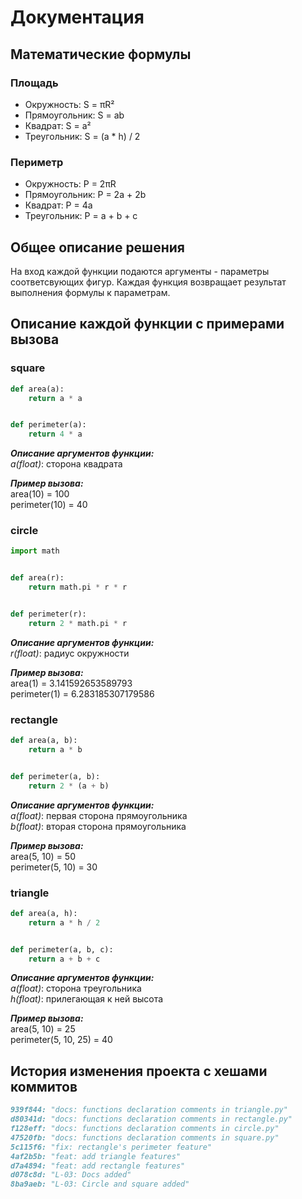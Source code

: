 # Документация
## Математические формулы
### Площадь
- Окружность: S = πR²
- Прямоугольник: S = ab
- Квадрат: S = a²
- Треугольник: S = (a * h) / 2

### Периметр
- Окружность: P = 2πR
- Прямоугольник: P = 2a + 2b
- Квадрат: P = 4a
- Треугольник: P = a + b + c

## Общее описание решения
На вход каждой функции подаются аргументы - параметры соответсвующих фигур. 
Каждая функция возвращает результат выполнения формулы к параметрам.

## Описание каждой функции с примерами вызова
### square
```python
def area(a):
    return a * a


def perimeter(a):
    return 4 * a
```

***Описание аргументов функции:***\
*a(float)*: сторона квадрата

***Пример вызова:***\
area(10) = 100\
perimeter(10) = 40

### circle
```python
import math


def area(r):
    return math.pi * r * r


def perimeter(r):
    return 2 * math.pi * r
```

***Описание аргументов функции:***\
*r(float)*: радиус окружности

***Пример вызова:***\
area(1) = 3.141592653589793\
perimeter(1) = 6.283185307179586

### rectangle
```python
def area(a, b):
    return a * b


def perimeter(a, b):
    return 2 * (a + b)

```

***Описание аргументов функции:***\
*a(float)*: первая сторона прямоугольника\
*b(float)*: вторая сторона прямоугольника

***Пример вызова:***\
area(5, 10) = 50\
perimeter(5, 10) = 30

### triangle
```python
def area(a, h):
    return a * h / 2


def perimeter(a, b, c):
    return a + b + c
```

***Описание аргументов функции:***\
*a(float)*: сторона треугольника\
*h(float)*: прилегающая к ней высота

***Пример вызова:***\
area(5, 10) = 25\
perimeter(5, 10, 25) = 40

## История изменения проекта с хешами коммитов
```markdown
939f844: "docs: functions declaration comments in triangle.py"
d80341d: "docs: functions declaration comments in rectangle.py"
f128eff: "docs: functions declaration comments in circle.py"
47520fb: "docs: functions declaration comments in square.py"
5c115f6: "fix: rectangle's perimeter feature"
4af2b5b: "feat: add triangle features"
d7a4894: "feat: add rectangle features"
d078c8d: "L-03: Docs added"
8ba9aeb: "L-03: Circle and square added"
```